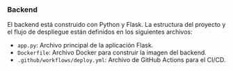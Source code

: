 ### Backend

El backend está construido con Python y Flask. La estructura del proyecto y el flujo de despliegue están definidos en los siguientes archivos:

- `app.py`: Archivo principal de la aplicación Flask.
- `Dockerfile`: Archivo Docker para construir la imagen del backend.
- `.github/workflows/deploy.yml`: Archivo de GitHub Actions para el CI/CD.
